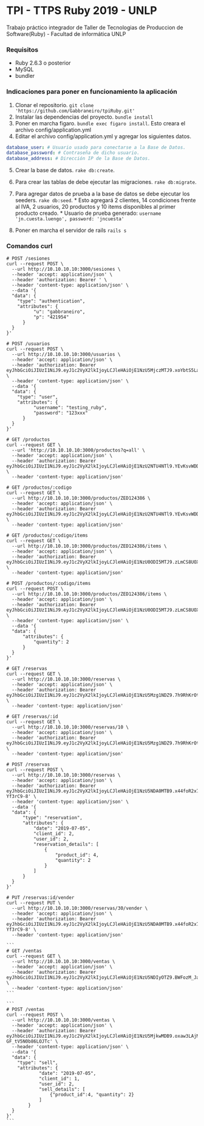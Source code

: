 # TPI - TTPS Ruby 2019 - UNLP
  Trabajo práctico integrador de Taller de Tecnologias de Produccion de Software(Ruby) - Facultad de informática UNLP

### Requisitos
  - Ruby 2.6.3 o posterior
  - MySQL
  - bundler


### Indicaciones para poner en funcionamiento la aplicación
  1. Clonar el repositorio. `git clone 'https://github.com/Gabbraneiro/tpiRuby.git'`
  2. Instalar las dependencias del proyecto. `bundle install`
  3. Poner en marcha figaro. `bundle exec figaro install`. Esto creara el archivo config/application.yml
  4. Editar el archivo config/application.yml y agregar los siguientes datos.
  ```yml
  database_user: # Usuario usado para conectarse a la Base de Datos.
  database_password: # Contraseña de dicho usuario.
  database_address: # Dirección IP de la Base de Datos.
  ```
  5. Crear la base de datos. `rake db:create`.
  6. Para crear las tablas de debe ejecutar las migraciones. `rake db:migrate`.
  7. Para agregar datos de prueba a la base de datos se debe ejecutar los seeders. `rake db:seed`.
    * Esto agregará 2 clientes, 14 condiciones frente al IVA, 2 usuarios, 20 productos y 10 items disponibles al primer producto creado.
    * Usuario de prueba generado: `username 'jn.cuesta.luengo', password: 'jncuesta'`

  8. Poner en marcha el servidor de rails `rails s`


### Comandos curl

  ```
  # POST /sesiones
  curl --request POST \
    --url http://10.10.10.10:3000/sesiones \
    --header 'accept: application/json' \
    --header 'authorization: Bearer ' \
    --header 'content-type: application/json' \
    --data '{
    "data": {
      "type": "authentication",
      "attributes": {
  			"u": "gabbraneiro",
  			"p": "421954"
  		}
    }
  }'
  ```

  ```
  # POST /usuarios
  curl --request POST \
    --url http://10.10.10.10:3000/usuarios \
    --header 'accept: application/json' \
    --header 'authorization: Bearer eyJhbGciOiJIUzI1NiJ9.eyJ1c2VyX2lkIjoyLCJleHAiOjE1NzU5MjczMTJ9.xoYbtS5Laeo5AzVyYUXeorB5ZAah1HYhu76AE_Ni7Zg' \
    --header 'content-type: application/json' \
    --data '{
    "data": {
      "type": "user",
      "attributes": {
  			"username": "testing_ruby",
  			"password": "123xxx"			
  		}
    }
  }'
  ```

  ```
  # GET /productos
  curl --request GET \
    --url 'http://10.10.10.10:3000/productos?q=all' \
    --header 'accept: application/json' \
    --header 'authorization: Bearer eyJhbGciOiJIUzI1NiJ9.eyJ1c2VyX2lkIjoyLCJleHAiOjE1NzU2NTU4NTl9.YEvKsvWDDIwLWdEjkqYcr5XZq2ZCUdgOc5YGgz7T1AU' \
    --header 'content-type: application/json'
  ```

  ```
  # GET /productos/:codigo
  curl --request GET \
    --url http://10.10.10.10:3000/productos/ZED124386 \
    --header 'accept: application/json' \
    --header 'authorization: Bearer eyJhbGciOiJIUzI1NiJ9.eyJ1c2VyX2lkIjoyLCJleHAiOjE1NzU2NTU4NTl9.YEvKsvWDDIwLWdEjkqYcr5XZq2ZCUdgOc5YGgz7T1AU' \
    --header 'content-type: application/json'
  ```

  ```
  # GET /productos/:codigo/items
  curl --request GET \
    --url http://10.10.10.10:3000/productos/ZED124386/items \
    --header 'accept: application/json' \
    --header 'authorization: Bearer eyJhbGciOiJIUzI1NiJ9.eyJ1c2VyX2lkIjoyLCJleHAiOjE1NzU0ODI5MTJ9.zLmCS8UOXspblSqQBA4GdB9KdOSfbkxhGKoNwaiFsIA' \
    --header 'content-type: application/json'
  ```

  ```
  # POST /productos/:codigo/items
  curl --request POST \
    --url http://10.10.10.10:3000/productos/ZED124386/items \
    --header 'accept: application/json' \
    --header 'authorization: Bearer eyJhbGciOiJIUzI1NiJ9.eyJ1c2VyX2lkIjoyLCJleHAiOjE1NzU0ODI5MTJ9.zLmCS8UOXspblSqQBA4GdB9KdOSfbkxhGKoNwaiFsIA' \
    --header 'content-type: application/json' \
    --data '{
  	"data": {
  		"attributes": {
  			"quantity": 2
  		}
  	}
  }'
  ```

  ```
  # GET /reservas
  curl --request GET \
    --url http://10.10.10.10:3000/reservas \
    --header 'accept: application/json' \
    --header 'authorization: Bearer eyJhbGciOiJIUzI1NiJ9.eyJ1c2VyX2lkIjoyLCJleHAiOjE1NzU5Mzg1NDZ9.7h9RhKrOtdunkb8dl8b7yy59fUxsBRCjlYK3eaV7pW8' \
    --header 'content-type: application/json'
  ```

  ```
  # GET /reservas/:id
  curl --request GET \
    --url http://10.10.10.10:3000/reservas/10 \
    --header 'accept: application/json' \
    --header 'authorization: Bearer eyJhbGciOiJIUzI1NiJ9.eyJ1c2VyX2lkIjoyLCJleHAiOjE1NzU5Mzg1NDZ9.7h9RhKrOtdunkb8dl8b7yy59fUxsBRCjlYK3eaV7pW8' \
    --header 'content-type: application/json'
  ```

  ```
  # POST /reservas
  curl --request POST \
    --url http://10.10.10.10:3000/reservas \
    --header 'accept: application/json' \
    --header 'authorization: Bearer  eyJhbGciOiJIUzI1NiJ9.eyJ1c2VyX2lkIjoyLCJleHAiOjE1NzU5NDA0MTB9.x44foR2x7WkxzZ5CrVvF7JCSxR5vS8WOf8-Yf3rC9-8' \
    --header 'content-type: application/json' \
    --data '{
  	"data": {
  		"type": "reservation",
  		"attributes": {
  			"date": "2019-07-05",
  			"client_id": 2,
  			"user_id": 2,
  			"reservation_details": [
  				{
  					"product_id": 4,
  					"quantity": 2
  				}
  			]
  		}
  	}
  }'
  ```

  ```
  # PUT /reservas:id/vender
  curl --request PUT \
    --url http://10.10.10.10:3000/reservas/30/vender \
    --header 'accept: application/json' \
    --header 'authorization: Bearer  eyJhbGciOiJIUzI1NiJ9.eyJ1c2VyX2lkIjoyLCJleHAiOjE1NzU5NDA0MTB9.x44foR2x7WkxzZ5CrVvF7JCSxR5vS8WOf8-Yf3rC9-8' \
    --header 'content-type: application/json'
  ```


    ```
    # GET /ventas
    curl --request GET \
      --url http://10.10.10.10:3000/ventas \
      --header 'accept: application/json' \
      --header 'authorization: Bearer eyJhbGciOiJIUzI1NiJ9.eyJ1c2VyX2lkIjoyLCJleHAiOjE1NzU5NDIyOTZ9.BWFozM_Ja5EFfculCeDpmRaQbwM4ToaVtWK5vLYdyP8' \
      --header 'content-type: application/json'
    ```

    ```
    # POST /ventas
    curl --request POST \
      --url http://10.10.10.10:3000/ventas \
      --header 'accept: application/json' \
      --header 'authorization: Bearer eyJhbGciOiJIUzI1NiJ9.eyJ1c2VyX2lkIjoyLCJleHAiOjE1NzU5MjkwMDB9.oxaw3LAjMHfGuNrAxXb8lL8AwY-GF_tV5N0b86LOJTc' \
      --header 'content-type: application/json' \
      --data '{
      "data": {
        "type": "sell",
        "attributes": {
    			"date": "2019-07-05",
    			"client_id": 1,
    			"user_id": 2,
    			"sell_details": [
    				{"product_id":4, "quantity": 2}
    			]
    		}
      }
    }'
    ```
